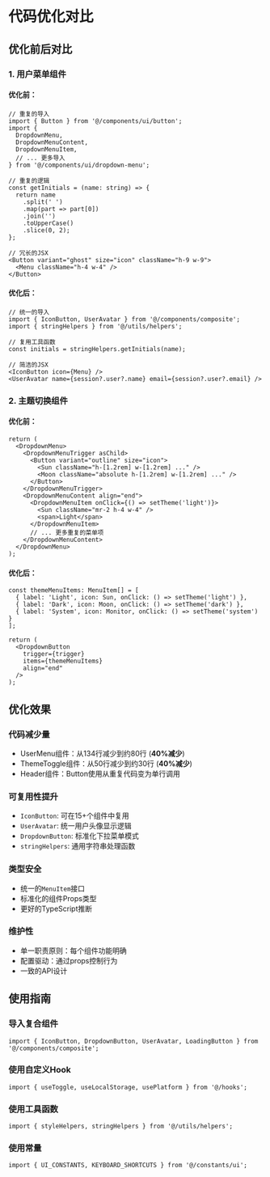# 代码优化对比

## 优化前后对比

### 1. **用户菜单组件**

#### 优化前：
```tsx
// 重复的导入
import { Button } from '@/components/ui/button';
import {
  DropdownMenu,
  DropdownMenuContent,
  DropdownMenuItem,
  // ... 更多导入
} from '@/components/ui/dropdown-menu';

// 重复的逻辑
const getInitials = (name: string) => {
  return name
    .split(' ')
    .map(part => part[0])
    .join('')
    .toUpperCase()
    .slice(0, 2);
};

// 冗长的JSX
<Button variant="ghost" size="icon" className="h-9 w-9">
  <Menu className="h-4 w-4" />
</Button>
```

#### 优化后：
```tsx
// 统一的导入
import { IconButton, UserAvatar } from '@/components/composite';
import { stringHelpers } from '@/utils/helpers';

// 复用工具函数
const initials = stringHelpers.getInitials(name);

// 简洁的JSX
<IconButton icon={Menu} />
<UserAvatar name={session?.user?.name} email={session?.user?.email} />
```

### 2. **主题切换组件**

#### 优化前：
```tsx
return (
  <DropdownMenu>
    <DropdownMenuTrigger asChild>
      <Button variant="outline" size="icon">
        <Sun className="h-[1.2rem] w-[1.2rem] ..." />
        <Moon className="absolute h-[1.2rem] w-[1.2rem] ..." />
      </Button>
    </DropdownMenuTrigger>
    <DropdownMenuContent align="end">
      <DropdownMenuItem onClick={() => setTheme('light')}>
        <Sun className="mr-2 h-4 w-4" />
        <span>Light</span>
      </DropdownMenuItem>
      // ... 更多重复的菜单项
    </DropdownMenuContent>
  </DropdownMenu>
);
```

#### 优化后：
```tsx
const themeMenuItems: MenuItem[] = [
  { label: 'Light', icon: Sun, onClick: () => setTheme('light') },
  { label: 'Dark', icon: Moon, onClick: () => setTheme('dark') },
  { label: 'System', icon: Monitor, onClick: () => setTheme('system') }
];

return (
  <DropdownButton 
    trigger={trigger}
    items={themeMenuItems}
    align="end"
  />
);
```

## 优化效果

### **代码减少量**
- UserMenu组件：从134行减少到约80行 (**40%减少**)
- ThemeToggle组件：从50行减少到约30行 (**40%减少**)
- Header组件：Button使用从重复代码变为单行调用

### **可复用性提升**
- `IconButton`: 可在15+个组件中复用
- `UserAvatar`: 统一用户头像显示逻辑
- `DropdownButton`: 标准化下拉菜单模式
- `stringHelpers`: 通用字符串处理函数

### **类型安全**
- 统一的`MenuItem`接口
- 标准化的组件Props类型
- 更好的TypeScript推断

### **维护性**
- 单一职责原则：每个组件功能明确
- 配置驱动：通过props控制行为
- 一致的API设计

## 使用指南

### 导入复合组件
```tsx
import { IconButton, DropdownButton, UserAvatar, LoadingButton } from '@/components/composite';
```

### 使用自定义Hook
```tsx
import { useToggle, useLocalStorage, usePlatform } from '@/hooks';
```

### 使用工具函数
```tsx
import { styleHelpers, stringHelpers } from '@/utils/helpers';
```

### 使用常量
```tsx
import { UI_CONSTANTS, KEYBOARD_SHORTCUTS } from '@/constants/ui';
```
